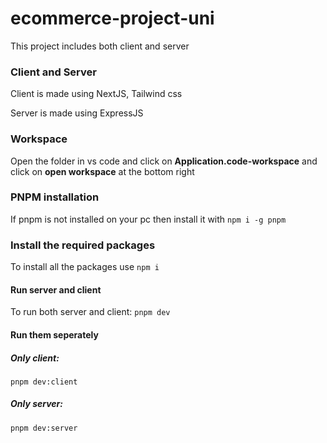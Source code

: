 # ecommerce-project-uni

This project includes both client and server

### Client and Server

Client is made using NextJS, Tailwind css

Server is made using ExpressJS

### Workspace
Open the folder in vs code and click on **Application.code-workspace** and 
click on **open workspace** at the bottom right

### PNPM installation

If pnpm is not installed on your pc then install it with `npm i -g pnpm`

### Install the required packages
To install all the packages use `npm i`

#### Run server and client

To run both server and client: `pnpm dev`

#### Run them seperately
##### Only client:
`pnpm dev:client`

##### Only server:
`pnpm dev:server`
